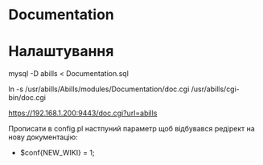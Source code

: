 # Documentation

# Налаштування
mysql -D abills < Documentation.sql

ln -s /usr/abills/Abills/modules/Documentation/doc.cgi /usr/abills/cgi-bin/doc.cgi

https://192.168.1.200:9443/doc.cgi?url=abills

Прописати в config.pl настпуний параметр щоб відбувався редірект на нову документацію: 
- $conf{NEW_WIKI} = 1;
